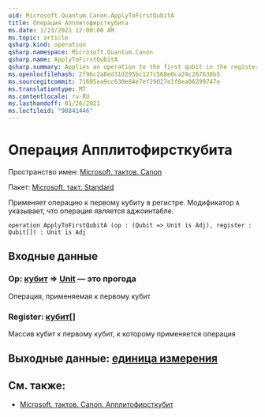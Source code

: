 ```yaml
---
uid: Microsoft.Quantum.Canon.ApplyToFirstQubitA
title: Операция Апплитофирсткубита
ms.date: 1/23/2021 12:00:00 AM
ms.topic: article
qsharp.kind: operation
qsharp.namespace: Microsoft.Quantum.Canon
qsharp.name: ApplyToFirstQubitA
qsharp.summary: Applies an operation to the first qubit in the register. The modifier `A` indicates that the operation is adjointable.
ms.openlocfilehash: 2f96c2a8ed31d295bc127c568e0ca24c267638b5
ms.sourcegitcommit: 71605ea9cc630e84e7ef29027e1f0ea06299747e
ms.translationtype: MT
ms.contentlocale: ru-RU
ms.lasthandoff: 01/26/2021
ms.locfileid: "98841446"
---
```

# <a name="applytofirstqubita-operation"></a>Операция Апплитофирсткубита

Пространство имен: [Microsoft. тактов. Canon](xref:Microsoft.Quantum.Canon)

Пакет: [Microsoft. такт. Standard](https://nuget.org/packages/Microsoft.Quantum.Standard)


Применяет операцию к первому кубиту в регистре.
Модификатор `A` указывает, что операция является аджоинтабле.

```qsharp
operation ApplyToFirstQubitA (op : (Qubit => Unit is Adj), register : Qubit[]) : Unit is Adj
```


## <a name="input"></a>Входные данные

### <a name="op--qubit--unit--is-adj"></a>Op: [кубит](xref:microsoft.quantum.lang-ref.qubit) => [Unit](xref:microsoft.quantum.lang-ref.unit)  — это прогода

Операция, применяемая к первому кубит


### <a name="register--qubit"></a>Register: [кубит](xref:microsoft.quantum.lang-ref.qubit)[]

Массив кубит к первому кубит, к которому применяется операция



## <a name="output--unit"></a>Выходные данные: [единица измерения](xref:microsoft.quantum.lang-ref.unit)



## <a name="see-also"></a>См. также:

- [Microsoft. тактов. Canon. Апплитофирсткубит](xref:Microsoft.Quantum.Canon.ApplyToFirstQubit)